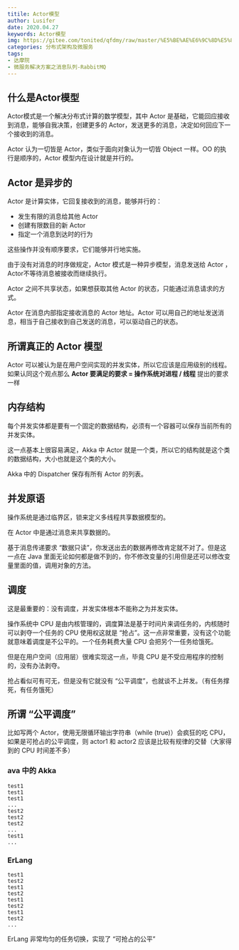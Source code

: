 ```yaml
---
titile: Actor模型
author: Lusifer
date: 2020.04.27
keywords: Actor模型
img: https://gitee.com/tonited/qfdmy/raw/master/%E5%BE%AE%E6%9C%8D%E5%8A%A1%E8%A7%A3%E5%86%B3%E6%96%B9%E6%A1%88%E4%B9%8B%E6%B6%88%E6%81%AF%E9%98%9F%E5%88%97-RabbitMQ/assert/1.%E6%B6%88%E6%81%AF%E9%98%9F%E5%88%97%E7%9A%84%E6%B5%81%E6%B4%BE/FnFPiDNP_o95g91Un5R17tqaUfT_@.webp
categories: 分布式架构及微服务
tags: 
- 达摩院
- 微服务解决方案之消息队列-RabbitMQ
---
```


## 什么是Actor模型

Actor模式是一个解决分布式计算的数学模型，其中 Actor 是基础，它能回应接收到消息，能够自我决策，创建更多的 Actor，发送更多的消息，决定如何回应下一个接收到的消息。

Actor 认为一切皆是 Actor，类似于面向对象认为一切皆 Object 一样。OO 的执行是顺序的，Actor 模型内在设计就是并行的。

## Actor 是异步的

Actor 是计算实体，它回复接收到的消息，能够并行的：

- 发生有限的消息给其他 Actor
- 创建有限数目的新 Actor
- 指定一个消息到达时的行为

这些操作并没有顺序要求，它们能够并行地实施。

由于没有对消息的时序做规定，Actor 模式是一种异步模型，消息发送给 Actor ，Actor不等待消息被接收而继续执行。

Actor 之间不共享状态，如果想获取其他 Actor 的状态，只能通过消息请求的方式。

Actor 在消息内部指定接收消息的 Actor 地址。Actor 可以用自己的地址发送消息，相当于自己接收到自己发送的消息，可以驱动自己的状态。

## 所谓真正的 Actor 模型

Actor 可以被认为是在用户空间实现的并发实体，所以它应该是应用级别的线程。如果认同这个观点那么 **Actor 要满足的要求 = 操作系统对进程 / 线程** 提出的要求一样

## 内存结构

每个并发实体都是要有一个固定的数据结构，必须有一个容器可以保存当前所有的并发实体。

这一点基本上很容易满足，Akka 中 Actor 就是一个类，所以它的结构就是这个类的数据结构，大小也就是这个类的大小。

Akka 中的 Dispatcher 保存有所有 Actor 的列表。

## 并发原语

操作系统是通过临界区，锁来定义多线程共享数据模型的。

在 Actor 中是通过消息来共享数据的。

基于消息传递要求 “数据只读”，你发送出去的数据再修改肯定就不对了。但是这一点在 Java 里面无论如何都是做不到的，你不修改变量的引用但是还可以修改变量里面的值，调用对象的方法。

## 调度

这是最重要的：没有调度，并发实体根本不能称之为并发实体。

操作系统中 CPU 是由内核管理的，调度算法是基于时间片来调任务的，内核随时可以剥夺一个任务的 CPU 使用权这就是 “抢占”。这一点非常重要，没有这个功能就意味着调度是不公平的。一个任务耗费大量 CPU 会把另个一任务给饿死。

但是在用户空间（应用层）很难实现这一点，毕竟 CPU 是不受应用程序的控制的，没有办法剥夺。

抢占看似可有可无，但是没有它就没有 “公平调度”，也就谈不上并发。（有任务撑死，有任务饿死）

## 所谓 “公平调度”

比如写两个 Actor，使用无限循环输出字符串（while (true)）会疯狂的吃 CPU，如果是可抢占的公平调度，则 actor1 和 actor2 应该是比较有规律的交替（大家得到的 CPU 时间差不多）

### ava 中的 Akka

```
test1
test1
test1
...
test2
test2
test2
...
test1
...
```

### ErLang

```
test1
test2
test1
test2
test1
test2
test1
test2
...
```

ErLang 非常均匀的任务切换，实现了 “可抢占的公平”